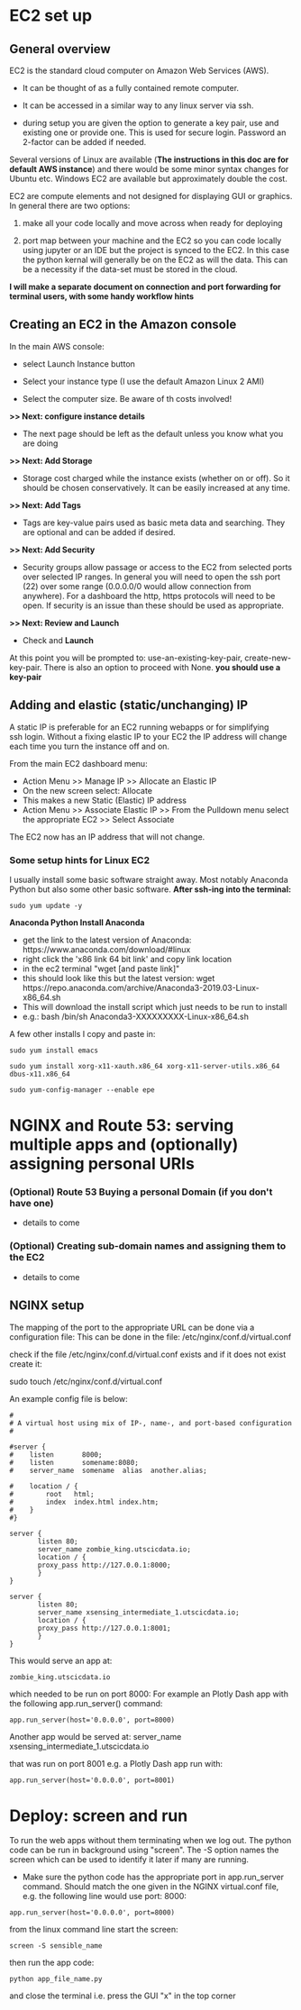 # EC2 set up

## General overview

EC2 is the standard cloud computer on Amazon Web Services (AWS). 

- It can be thought of as a fully contained remote computer. 

- It can be accessed in a similar way to any linux server via ssh. 

- during setup you are given the option to generate a key pair, use and existing one or 
provide one. This is used for secure login. Password an 2-factor can be added if needed.

Several versions of Linux are available (**The instructions in this doc are for default AWS 
instance**) and there would be some minor syntax changes for Ubuntu etc. Windows EC2 are 
available but approximately double the cost.

EC2 are compute elements and not designed for displaying GUI or graphics. In 
general there are two options:

1) make all your code locally and move across when ready for deploying

2) port map between your machine and the EC2 so you can code locally using jupyter or an 
IDE but the project is synced to the EC2. In this case the python kernal will generally be on
the EC2 as will the data. This can be a necessity if the data-set must be stored in the cloud.

**I will make a separate document on connection and port forwarding for terminal users, with 
some handy workflow hints**
 
 
 ## Creating an EC2 in the Amazon console
 
 In the main AWS console:
 
 - select Launch Instance button
 
 - Select your instance type (I use the default Amazon Linux 2 AMI)
 
 - Select the computer size. Be aware of th costs involved! 
 
 **>> Next: configure instance details**
 
 - The next page should be left as the default unless you know what 
 you are doing 
 
 **>> Next: Add Storage**
 
 - Storage cost charged while the instance exists (whether on or off). So it should be 
 chosen conservatively. It can be easily increased at any time. 
 
 **>> Next: Add Tags**
 
 - Tags are key-value pairs used as basic meta data and searching. 
 They are optional and can be added if desired. 
 
 **>> Next: Add Security**
 
 - Security groups allow passage or access to the EC2 from selected ports over selected 
 IP ranges. In general you will need to open the ssh port (22) over some range 
 (0.0.0.0/0 would allow connection from anywhere). For a dashboard the http, https 
 protocols will need to be open. If security is an issue than these 
 should be used as appropriate. 
 
 **>> Next: Review and Launch**
 
 - Check and **Launch**
 
 At this point you will be prompted to: use-an-existing-key-pair, create-new-key-pair. There is also
 an option to proceed with None. **you should use a key-pair**
 
 
 
 ## Adding and elastic (static/unchanging) IP
 
 A static IP is preferable for an EC2 running webapps or for simplifying  
 ssh login. Without a fixing elastic IP to your EC2 the IP address will change 
 each time you turn the instance off and on. 
 
 
From the main EC2 dashboard menu: 

- Action Menu >> Manage IP >> Allocate an Elastic IP
- On the new screen select: Allocate
- This makes a new Static (Elastic) IP address
- Action Menu >> Associate Elastic IP >> From the Pulldown menu select the appropriate EC2 >> Select Associate 

The EC2 now has an IP address that will not change.


 
 ### Some setup hints for Linux EC2
 
 I usually install some basic software straight away. Most notably Anaconda Python 
 but also some other basic software. **After ssh-ing into the terminal:**
 
 ```
sudo yum update -y 
```

**Anaconda Python Install Anaconda**

<ul>
<li> get the link to the latest version of Anaconda: https://www.anaconda.com/download/#linux
<li> right click the 'x86 link 64 bit link' and copy link location
<li> in the ec2 terminal "wget [and paste link]"
<li> this should look like this but the latest version: 
wget https://repo.anaconda.com/archive/Anaconda3-2019.03-Linux-x86_64.sh
<li> This will download the install script which just needs to be run to install
<li> e.g.: bash /bin/sh Anaconda3-XXXXXXXXX-Linux-x86_64.sh
</ul>


A few other installs I copy and paste in:

```
sudo yum install emacs

sudo yum install xorg-x11-xauth.x86_64 xorg-x11-server-utils.x86_64 dbus-x11.x86_64

sudo yum-config-manager --enable epe
```

# NGINX and Route 53:  serving multiple apps and (optionally) assigning personal URls


### (Optional) Route 53 Buying a personal Domain (if you don't have one)

- details to come

### (Optional) Creating sub-domain names and assigning them to the EC2
  
- details to come


## NGINX setup


The mapping of the port to the appropriate URL can be done via a configuration file: This can be done in the
file: /etc/nginx/conf.d/virtual.conf 

check if the file /etc/nginx/conf.d/virtual.conf exists and if it does not exist create it:

sudo touch /etc/nginx/conf.d/virtual.conf

An example config file is below: 

```
#
# A virtual host using mix of IP-, name-, and port-based configuration
#

#server {
#    listen       8000;
#    listen       somename:8080;
#    server_name  somename  alias  another.alias;

#    location / {
#        root   html;
#        index  index.html index.htm;
#    }
#}

server {
       listen 80;
       server_name zombie_king.utscicdata.io;
       location / {
       proxy_pass http://127.0.0.1:8000;
       }
}

server {
       listen 80;
       server_name xsensing_intermediate_1.utscicdata.io;
       location / {
       proxy_pass http://127.0.0.1:8001;
       }
}

```

This would serve an app at: 

    zombie_king.utscicdata.io 
    
which needed to be run on port 8000: For example an Plotly Dash app with the following app.run_server() command:

```
app.run_server(host='0.0.0.0', port=8000)
```

Another app would be served at: 
    server_name xsensing_intermediate_1.utscicdata.io 

that was run on port 8001 e.g. a Plotly Dash app run with:

```
app.run_server(host='0.0.0.0', port=8001)
```

# Deploy: screen and run 

To run the web apps without them terminating when we log out. The python code can be run in 
background using "screen". The -S option names the screen which can be used to identify it later if many are running.


- Make sure the python code has the appropriate port in app.run_server command. Should match the one given in the
NGINX virtual.conf file, e.g. the following line would use port: 8000:

```
app.run_server(host='0.0.0.0', port=8000)
```

from the linux command line start the screen:


```
screen -S sensible_name
```


then run the app code: 

```
python app_file_name.py
```

and close the terminal i.e. press the GUI "x" in the top corner


